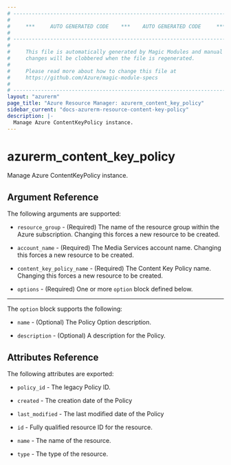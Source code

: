 ```yaml
---
# ----------------------------------------------------------------------------
#
#     ***     AUTO GENERATED CODE    ***    AUTO GENERATED CODE     ***
#
# ----------------------------------------------------------------------------
#
#     This file is automatically generated by Magic Modules and manual
#     changes will be clobbered when the file is regenerated.
#
#     Please read more about how to change this file at
#     https://github.com/Azure/magic-module-specs
#
# ----------------------------------------------------------------------------
layout: "azurerm"
page_title: "Azure Resource Manager: azurerm_content_key_policy"
sidebar_current: "docs-azurerm-resource-content-key-policy"
description: |-
  Manage Azure ContentKeyPolicy instance.
---
```


# azurerm_content_key_policy

Manage Azure ContentKeyPolicy instance.


## Argument Reference

The following arguments are supported:

* `resource_group` - (Required) The name of the resource group within the Azure subscription. Changing this forces a new resource to be created.

* `account_name` - (Required) The Media Services account name. Changing this forces a new resource to be created.

* `content_key_policy_name` - (Required) The Content Key Policy name. Changing this forces a new resource to be created.

* `options` - (Required) One or more `option` block defined below.

---

The `option` block supports the following:

* `name` - (Optional) The Policy Option description.

* `description` - (Optional) A description for the Policy.

## Attributes Reference

The following attributes are exported:

* `policy_id` - The legacy Policy ID.

* `created` - The creation date of the Policy

* `last_modified` - The last modified date of the Policy

* `id` - Fully qualified resource ID for the resource.

* `name` - The name of the resource.

* `type` - The type of the resource.
